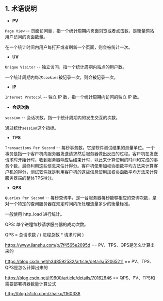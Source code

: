 ## 1. 术语说明

- **PV**

`Page View` -- 页面访问量，指一个统计周期内页面浏览或者点击数，是衡量网站用户访问的页面数量。

在一个统计时间内用户每打开或者刷新一个页面，则会被统计一次。

- **UV**

 

`Unique Visitor` -- 独立访问，指一个统计周期内站点的用户数。

一个统计周期内每次`cookies`被记录一次，则会被记录一次。

- **IP**

`Internet Protocol` -- 独立 IP 数，指一个统计周期内访问的独立 IP 数。

- **会话次数**

`session` -- 会话次数，指一个统计周期内的发生交互的次数。

通过统计`session`这个指标。

- **TPS**

`Transactions Per Second` -- 每秒事务数，它是软件测试结果的测量单位。一个事务是指一个客户机向服务器发送请求然后服务器做出反应的过程。客户机在发送请求时开始计时，收到服务器响应后结束计时，以此来计算使用的时间和完成的事务个数，最终利用这些信息来估计得分。客户机使用加权协函数平均方法来计算客户机的得分，测试软件就是利用客户机的这些信息使用加权协函数平均方法来计算服务器端的整体TPS得分。

- **QPS**

`Queries Per Second` -- 每秒查询率，是一台服务器每秒能够相应的查询次数，是对一个特定的查询服务器在规定时间内所处理流量多少的衡量标准。

一般使用 http_load 进行统计。

QPS: 单个进程每秒请求服务器的成功次数。

QPS = 总请求数 / ( 进程总数 * 请求时间 )

https://www.jianshu.com/p/7f4565e2095d == PV、TPS、QPS是怎么计算出来的

https://blog.csdn.net/h348592532/article/details/52065211 == PV、TPS、QPS是怎么计算出来的

https://blog.csdn.net/if9600/article/details/70162646 == QPS、PV、TPS和需要部署机器数量计算公式

http://blog.51cto.com/zhaiku/1160338